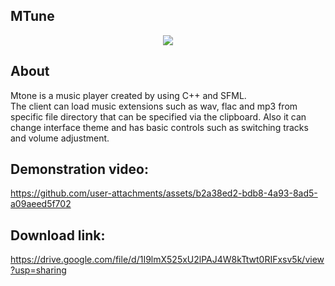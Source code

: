 ## MTune

<p align="center">
<img src="https://github.com/user-attachments/assets/ade62638-1252-414d-baff-33a629f48dfd">
</p>

## About

Mtone is a music player created by using C++ and SFML.<br>
The client can load music extensions such as wav, flac and mp3 from specific file directory that can be specified via the clipboard. Also it can change interface theme and has basic controls such as switching tracks and volume adjustment.

## Demonstration video:

https://github.com/user-attachments/assets/b2a38ed2-bdb8-4a93-8ad5-a09aeed5f702

## Download link:

https://drive.google.com/file/d/1I9lmX525xU2lPAJ4W8kTtwt0RIFxsv5k/view?usp=sharing
